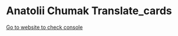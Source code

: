 # Anatolii Chumak Translate_cards

[Go to website to check console](https://tolik4umak.github.io/TEL_RAN_PROF/FE/Consultations/TRAINING/Translate_cards/index.html)
